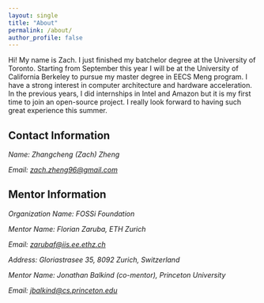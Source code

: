 ```yaml
--- 
layout: single
title: "About"
permalink: /about/
author_profile: false
---
```


Hi! My name is Zach. I just finished my batchelor degree at the University of Toronto. Starting from September this year I will be at the University of California Berkeley to pursue my master degree in EECS Meng program. I have a strong interest in computer architecture and hardware acceleration. In the previous years, I did internships in Intel and Amazon but it is my first time to join an open-source project. I really look forward to having such great experience this summer.

## Contact Information

*Name: Zhangcheng (Zach) Zheng*

*Email: ​[zach.zheng96@gmail.com](mailto:zach.zheng96@gmail.com)*

## Mentor Information

*Organization Name: FOSSi Foundation*

*Mentor Name: Florian Zaruba, ETH Zurich*

*Email: ​[zarubaf@iis.ee.ethz.ch](zarubaf@iis.ee.ethz.ch)*

*Address: Gloriastrasee 35, 8092 Zurich, Switzerland*

*Mentor Name: Jonathan Balkind (co-mentor), Princeton University*

*Email: ​[jbalkind@cs.princeton.edu](jbalkind@cs.princeton.edu)*
